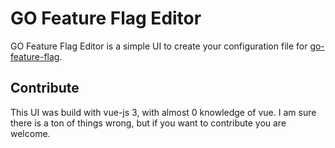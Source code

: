 # GO Feature Flag Editor

GO Feature Flag Editor is a simple UI to create your configuration file for [go-feature-flag](https://github.com/thomaspoignant/go-feature-flag).

## Contribute
This UI was build with vue-js 3, with almost 0 knowledge of vue.
I am sure there is a ton of things wrong, but if you want to contribute you are welcome.
